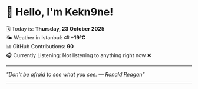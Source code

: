 # 👋 Hello, I'm Kekn9ne!

🗓️ Today is: **Thursday, 23 October 2025**  
🌤️ Weather in Istanbul: **⛅️  +19°C**  
📊 GitHub Contributions: **90**  
🎧 Currently Listening: Not listening to anything right now ❌

---

_"Don't be afraid to see what you see. — *Ronald Reagan*"_

---
